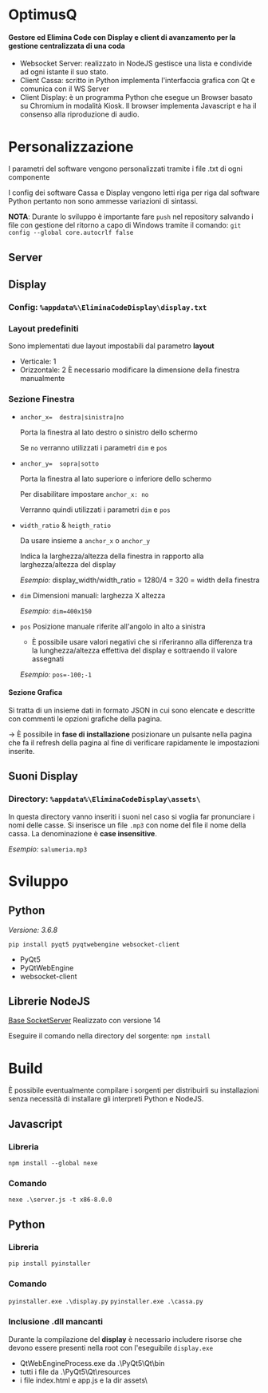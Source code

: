# OptimusQ
#### Gestore ed Elimina Code con Display e client di avanzamento per la gestione centralizzata di una coda
* Websocket Server: realizzato in NodeJS gestisce una lista e condivide ad ogni istante il suo stato.
* Client Cassa: scritto in Python implementa l'interfaccia grafica con Qt e comunica con il WS Server
* Client Display: è un programma Python che esegue un Browser basato su Chromium in modalità Kiosk. Il browser implementa Javascript e ha il consenso alla riproduzione di audio.

# Personalizzazione
I parametri del software vengono personalizzati tramite i file .txt di ogni componente

I config dei software Cassa e Display vengono letti riga per riga dal software Python pertanto non sono ammesse variazioni di sintassi.

**NOTA**: Durante lo sviluppo è importante fare `push` nel repository salvando i file con gestione del ritorno a capo di Windows tramite il comando: `git config --global core.autocrlf false`

## Server


## Display
### Config: `%appdata%\EliminaCodeDisplay\display.txt`

### Layout predefiniti
Sono implementati due layout impostabili dal parametro **layout**
- Verticale: 1
- Orizzontale: 2 
È necessario modificare la dimensione della finestra manualmente

### Sezione Finestra
* `anchor_x=  destra|sinistra|no`
	
    Porta la finestra al lato destro o sinistro dello schermo

    Se `no` verranno utilizzati i parametri `dim` e `pos`
* `anchor_y=  sopra|sotto`
    
    Porta la finestra al lato superiore o inferiore dello schermo

    Per disabilitare impostare `anchor_x: no`
    
    Verranno quindi utilizzati i parametri `dim` e `pos`
* `width_ratio`  &  `heigth_ratio`
    
    Da usare insieme a `anchor_x` o `anchor_y`

    Indica la larghezza/altezza della finestra in rapporto alla larghezza/altezza del display
    
    *Esempio:* display_width/width_ratio = 1280/4 = 320 = width della finestra
* `dim`
    Dimensioni manuali: larghezza X altezza

    *Esempio:* `dim=400x150`
* `pos`
    Posizione manuale riferite all'angolo in alto a sinistra
    * È possibile usare valori negativi che si riferiranno alla differenza tra la lunghezza/altezza effettiva del display e sottraendo il valore assegnati

    *Esempio:* `pos=-100;-1`
#### Sezione Grafica
Si tratta di un insieme dati in formato JSON in cui sono elencate e descritte con commenti le opzioni grafiche della pagina. 

→ È possibile in **fase di installazione** posizionare un pulsante nella pagina che fa il refresh della pagina al fine di verificare rapidamente le impostazioni inserite.

## Suoni Display
### Directory: `%appdata%\EliminaCodeDisplay\assets\`
In questa directory vanno inseriti i suoni nel caso si voglia far pronunciare i nomi delle casse. Si inserisce un file `.mp3` con nome del file il nome della cassa. La denominazione è **case insensitive**.

*Esempio:* `salumeria.mp3`

# Sviluppo
## **Python**
*Versione: 3.6.8*

`pip install pyqt5 pyqtwebengine websocket-client`
* PyQt5
* PyQtWebEngine
* websocket-client
## **Librerie NodeJS**
[Base SocketServer](https://github.com/codealchemist/websocket-broadcast)
Realizzato con versione 14

Eseguire il comando nella directory del sorgente: `npm install`

# Build
È possibile eventualmente compilare i sorgenti per distribuirli su installazioni senza necessità di installare gli interpreti Python e NodeJS.
## **Javascript**
### Libreria 
`npm install --global nexe`
### Comando
`nexe .\server.js -t x86-8.0.0`
## **Python**
### Libreria
`pip install pyinstaller`
### Comando
`pyinstaller.exe .\display.py`
`pyinstaller.exe .\cassa.py`
### Inclusione .dll mancanti
Durante la compilazione del **display** è necessario includere risorse che devono essere presenti nella root con l'eseguibile `display.exe`
* QtWebEngineProcess.exe da .\PyQt5\Qt\bin
* tutti i file da .\PyQt5\Qt\resources
* i file index.html e app.js e la dir assets\
